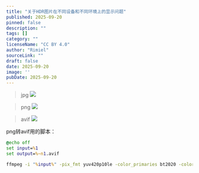 ```yaml
---
title: "关于HDR图片在不同设备和不同环境上的显示问题"
published: 2025-09-20
pinned: false
description: ""
tags: []
category: ""
licenseName: "CC BY 4.0"
author: "Rimiel"
sourceLink: ""
draft: false
date: 2025-09-20
image: ''
pubDate: 2025-09-20
---
```


> jpg
![](https://img.rimrose.work/_DSC9801-已增强-降噪.jpg)

> png
![](https://img.rimrose.work/_DSC9801-已增强-降噪.png)

> avif
![](https://img.rimrose.work/_DSC9801-已增强-降噪-1.avif)

png转avif用的脚本：

```bat filename={convert.bat}
@echo off
set input=%1
set output=%~n1.avif

ffmpeg -i "%input%" -pix_fmt yuv420p10le -color_primaries bt2020 -color_trc smpte2084 -colorspace bt2020nc -c:v libaom-av1 -still-picture 1 -crf 20 -b:v 0 "%output%"
```
